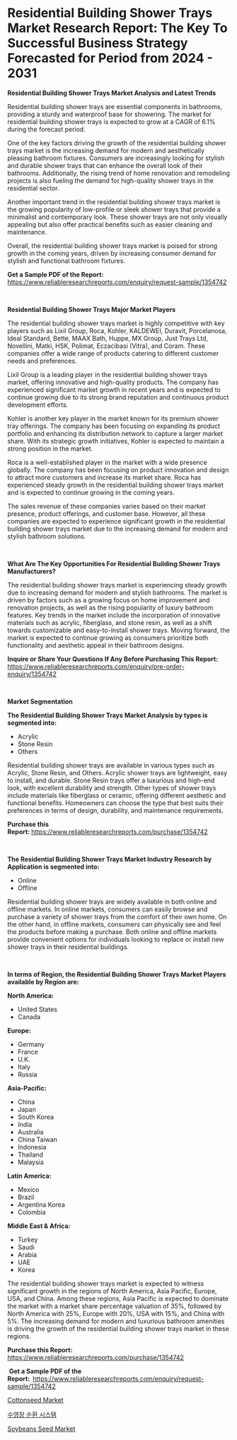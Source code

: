 <p><h1>Residential Building Shower Trays Market Research Report: The Key To Successful Business Strategy Forecasted for Period from 2024 - 2031</h1></p><p><strong>Residential Building Shower Trays Market Analysis and Latest Trends</strong></p>
<p><p>Residential building shower trays are essential components in bathrooms, providing a sturdy and waterproof base for showering. The market for residential building shower trays is expected to grow at a CAGR of 6.1% during the forecast period. </p><p>One of the key factors driving the growth of the residential building shower trays market is the increasing demand for modern and aesthetically pleasing bathroom fixtures. Consumers are increasingly looking for stylish and durable shower trays that can enhance the overall look of their bathrooms. Additionally, the rising trend of home renovation and remodeling projects is also fueling the demand for high-quality shower trays in the residential sector.</p><p>Another important trend in the residential building shower trays market is the growing popularity of low-profile or sleek shower trays that provide a minimalist and contemporary look. These shower trays are not only visually appealing but also offer practical benefits such as easier cleaning and maintenance.</p><p>Overall, the residential building shower trays market is poised for strong growth in the coming years, driven by increasing consumer demand for stylish and functional bathroom fixtures.</p></p>
<p><strong>Get a Sample PDF of the Report:&nbsp;</strong> <a href="https://www.reliableresearchreports.com/enquiry/request-sample/1354742">https://www.reliableresearchreports.com/enquiry/request-sample/1354742</a></p>
<p>&nbsp;</p>
<p><strong>Residential Building Shower Trays Major Market Players</strong></p>
<p><p>The residential building shower trays market is highly competitive with key players such as Lixil Group, Roca, Kohler, KALDEWEI, Duravit, Porcelanosa, Ideal Standard, Bette, MAAX Bath, Huppe, MX Group, Just Trays Ltd, Novellini, Matki, HSK, Polimat, Eczacibasi (Vitra), and Coram. These companies offer a wide range of products catering to different customer needs and preferences.</p><p>Lixil Group is a leading player in the residential building shower trays market, offering innovative and high-quality products. The company has experienced significant market growth in recent years and is expected to continue growing due to its strong brand reputation and continuous product development efforts.</p><p>Kohler is another key player in the market known for its premium shower tray offerings. The company has been focusing on expanding its product portfolio and enhancing its distribution network to capture a larger market share. With its strategic growth initiatives, Kohler is expected to maintain a strong position in the market.</p><p>Roca is a well-established player in the market with a wide presence globally. The company has been focusing on product innovation and design to attract more customers and increase its market share. Roca has experienced steady growth in the residential building shower trays market and is expected to continue growing in the coming years.</p><p>The sales revenue of these companies varies based on their market presence, product offerings, and customer base. However, all these companies are expected to experience significant growth in the residential building shower trays market due to the increasing demand for modern and stylish bathroom solutions.</p></p>
<p>&nbsp;</p>
<p><strong>What Are The Key Opportunities For Residential Building Shower Trays Manufacturers?</strong></p>
<p><p>The residential building shower trays market is experiencing steady growth due to increasing demand for modern and stylish bathrooms. The market is driven by factors such as a growing focus on home improvement and renovation projects, as well as the rising popularity of luxury bathroom features. Key trends in the market include the incorporation of innovative materials such as acrylic, fiberglass, and stone resin, as well as a shift towards customizable and easy-to-install shower trays. Moving forward, the market is expected to continue growing as consumers prioritize both functionality and aesthetic appeal in their bathroom designs.</p></p>
<p><strong>Inquire or Share Your Questions If Any Before Purchasing This Report:</strong> <a href="https://www.reliableresearchreports.com/enquiry/pre-order-enquiry/1354742">https://www.reliableresearchreports.com/enquiry/pre-order-enquiry/1354742</a></p>
<p>&nbsp;</p>
<p><strong>Market Segmentation</strong></p>
<p><strong>The Residential Building Shower Trays Market Analysis by types is segmented into:</strong></p>
<p><ul><li>Acrylic</li><li>Stone Resin</li><li>Others</li></ul></p>
<p><p>Residential building shower trays are available in various types such as Acrylic, Stone Resin, and Others. Acrylic shower trays are lightweight, easy to install, and durable. Stone Resin trays offer a luxurious and high-end look, with excellent durability and strength. Other types of shower trays include materials like fiberglass or ceramic, offering different aesthetic and functional benefits. Homeowners can choose the type that best suits their preferences in terms of design, durability, and maintenance requirements.</p></p>
<p><strong>Purchase this Report:&nbsp;</strong><a href="https://www.reliableresearchreports.com/purchase/1354742">https://www.reliableresearchreports.com/purchase/1354742</a></p>
<p>&nbsp;</p>
<p><strong>The Residential Building Shower Trays Market Industry Research by Application is segmented into:</strong></p>
<p><ul><li>Online</li><li>Offline</li></ul></p>
<p><p>Residential building shower trays are widely available in both online and offline markets. In online markets, consumers can easily browse and purchase a variety of shower trays from the comfort of their own home. On the other hand, in offline markets, consumers can physically see and feel the products before making a purchase. Both online and offline markets provide convenient options for individuals looking to replace or install new shower trays in their residential buildings.</p></p>
<p>&nbsp;</p>
<p><strong>In terms of Region, the Residential Building Shower Trays Market Players available by Region are:</strong></p>
<p>
    <p> <strong> North America: </strong>
        <ul>
            <li>United States</li>
            <li>Canada</li>
        </ul>
        </p> 
    <p> <strong> Europe: </strong>
        <ul>
            <li>Germany</li>
            <li>France</li>
            <li>U.K.</li>
            <li>Italy</li>
            <li>Russia</li>
        </ul>
        </p> 
    <p> <strong> Asia-Pacific: </strong>
        <ul>
            <li>China</li>
            <li>Japan</li>
            <li>South Korea</li>
            <li>India</li>
            <li>Australia</li>
            <li>China Taiwan</li>
            <li>Indonesia</li>
            <li>Thailand</li>
            <li>Malaysia</li>
        </ul>
        </p> 
    <p> <strong> Latin America: </strong>
        <ul>
            <li>Mexico</li>
            <li>Brazil</li>
            <li>Argentina Korea</li>
            <li>Colombia</li>
        </ul>
        </p> 
    <p> <strong> Middle East & Africa: </strong>
        <ul>
            <li>Turkey</li>
            <li>Saudi</li>
            <li>Arabia</li>
            <li>UAE</li>
            <li>Korea</li>
        </ul>
    </p>
    </p>
<p><p>The residential building shower trays market is expected to witness significant growth in the regions of North America, Asia Pacific, Europe, USA, and China. Among these regions, Asia Pacific is expected to dominate the market with a market share percentage valuation of 35%, followed by North America with 25%, Europe with 20%, USA with 15%, and China with 5%. The increasing demand for modern and luxurious bathroom amenities is driving the growth of the residential building shower trays market in these regions.</p></p>
<p><strong>Purchase this Report: </strong><a href="https://www.reliableresearchreports.com/purchase/1354742">https://www.reliableresearchreports.com/purchase/1354742</a></p>
<p>&nbsp;<strong>Get a Sample PDF of the Report:&nbsp;&nbsp;</strong><a href="https://www.reliableresearchreports.com/enquiry/request-sample/1354742">https://www.reliableresearchreports.com/enquiry/request-sample/1354742</a></p>
<p><strong></strong></p>
<p><p><a href="https://issuu.com/reportprime-2/docs/cottonseed-market-size-2030.pptx">Cottonseed Market</a></p><p><a href="https://github.com/PercyHagernes9778/Market-Research-Report-List-1/blob/main/42269127548.md">수영장 순환 시스템</a></p><p><a href="https://issuu.com/reportprime-2/docs/soybeans-seed-market-size-2030.pptx">Soybeans Seed Market</a></p></p>